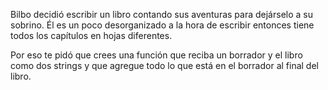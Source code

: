 <p>Bilbo decidió escribir un libro contando sus aventuras para dejárselo a su sobrino. Él es un poco desorganizado a la hora de escribir entonces tiene todos los capítulos en hojas diferentes.</p><p>Por eso te pidó que crees una función que reciba un borrador y el libro como dos strings y que agregue todo lo que está en el borrador al final del libro.<br/></p>